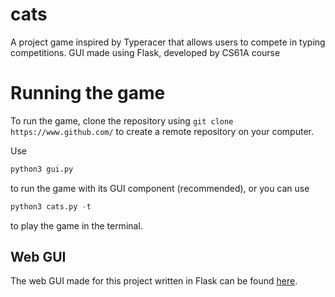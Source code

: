# cats
A project game inspired by Typeracer that allows users to compete in typing competitions. GUI made using Flask, developed by CS61A course 

# Running the game
To run the game, clone the repository using 
` git clone https://www.github.com/ `
to create a remote repository on your computer.

Use 
``` python
python3 gui.py

```
to run the game with its GUI component (recommended), or you can use
``` python
python3 cats.py -t 
```
to play the game in the terminal. 

## Web GUI

The web GUI made for this project written in Flask can be found [here](https://github.com/Cal-CS-61A-Staff/cats-gui).

